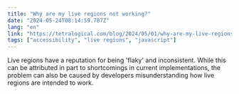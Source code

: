 ```yaml
---
title: "Why are my live regions not working?"
date: "2024-05-24T08:14:59.787Z"
lang: "en"
link: "https://tetralogical.com/blog/2024/05/01/why-are-my-live-regions-not-working/"
tags: ["accessibility", "live regions", "javascript"]
---
```


Live regions have a reputation for being 'flaky' and inconsistent. While this can be attributed in part to shortcomings in current implementations, the problem can also be caused by developers misunderstanding how live regions are intended to work.